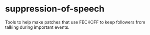 # suppression-of-speech
Tools to help make patches that use FECKOFF to keep followers from talking during important events.
